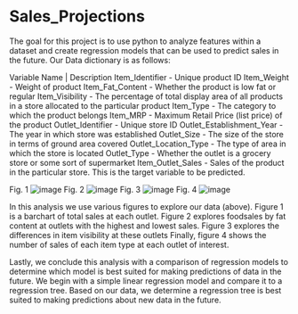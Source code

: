 # Sales_Projections
The goal for this project is to use python to analyze features within a dataset and create regression models that can be used to predict sales in the future.
Our Data dictionary is as follows: 

Variable Name |	Description
Item_Identifier -	Unique product ID
Item_Weight -	Weight of product
Item_Fat_Content -	Whether the product is low fat or regular
Item_Visibility -	The percentage of total display area of all products in a store allocated to the particular product
Item_Type -	The category to which the product belongs
Item_MRP -	Maximum Retail Price (list price) of the product
Outlet_Identifier -	Unique store ID
Outlet_Establishment_Year -	The year in which store was established
Outlet_Size -	The size of the store in terms of ground area covered
Outlet_Location_Type -	The type of area in which the store is located
Outlet_Type -	Whether the outlet is a grocery store or some sort of supermarket
Item_Outlet_Sales -	Sales of the product in the particular store. This is the target variable to be predicted.

Fig. 1
![image](https://user-images.githubusercontent.com/98555801/161663984-a838c472-1385-4869-ac34-46276db75e53.png)
Fig. 2
![image](https://user-images.githubusercontent.com/98555801/161664328-a37938d7-5b17-4116-b150-35e5ef9f0212.png)
Fig. 3
![image](https://user-images.githubusercontent.com/98555801/161664353-f2eeeaab-8bf1-40d1-8878-9a06223f13ad.png)
Fig. 4
![image](https://user-images.githubusercontent.com/98555801/161664374-0de434f4-6c23-44bc-b114-b5dc366461bc.png)

In this analysis we use various figures to explore our data (above). Figure 1 is a barchart of total sales at each outlet. Figure 2 explores foodsales by fat content at outlets with the highest and lowest sales. Figure 3 explores the differences in item visibility at these outlets Finally, figure 4 shows the number of sales of each item type at each outlet of interest.

Lastly, we conclude this analysis with a comparison of regression models to determine which model is best suited for making predictions of data in the future. We begin with a simple linear regression model and compare it to a regression tree. Based on our data, we determine a regression tree is best suited to making predictions about new data in the future. 
